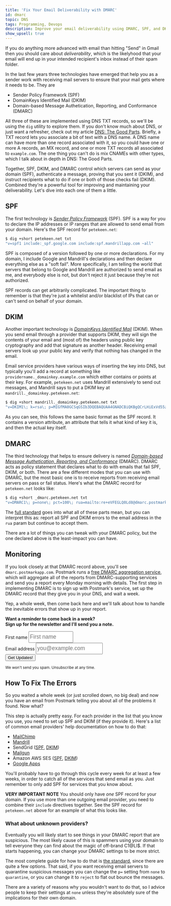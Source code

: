 ```yaml
---
title: 'Fix Your Email Deliverability with DMARC'
id: dmarc
topic: DNS
tags: Programming, Devops
description: Improve your email deliverability using DMARC, SPF, and DKIM.
show_upsell: true
---
```


If you do anything more advanced with email than hitting "Send" in Gmail then you should care about *deliverability*, which is the likelyhood that your email will end up in your intended recipient's inbox instead of their spam folder.

In the last few years three technologies have emerged that help you as a sender work with receiving mail servers to ensure that your mail gets where it needs to be. They are

* Sender Policy Framework (SPF)
* DomainKeys Identified Mail (DKIM)
* Domain-based Message Authetication, Reporting, and Conformance (DMARC)

All three of these are implemented using DNS TXT records, so we'll be using the `dig` utility to explore them. If you don't know much about DNS, or just want a refresher, check out my article [DNS: The Good Parts](/dns-the-good-parts). Briefly, a TXT record lets you associate a bit of text with a DNS name. A DNS name can have more than one record associated with it, so you could have one or more A records, an MX record, and one or more TXT records all associated to `example.com`. The one thing you can't do is mix CNAMEs with other types, which I talk about in depth in DNS: The Good Parts.

Together, SPF, DKIM, and DMARC control which servers can send as your domain (SPF), authenticate a message, proving that you sent it (DKIM), and instruct recipients what to do if one or both of those checks fail (DKIM). Combined they're a powerful tool for improving and maintaining your deliverability. Let's dive into each one of them a little.

## SPF

The first technology is [*Sender Policy Framework*](http://www.openspf.org) (SPF). SPF is a way for you to declare the IP addresses or IP ranges that are allowed to send email from your domain. Here's the SPF record for `petekeen.net`:

```bash
$ dig +short petekeen.net txt
"v=spf1 include:_spf.google.com include:spf.mandrillapp.com ~all"
```

SPF is composed of a version followed by one or more declarations. For my domain, I include Google and Mandrill's declarations and then declare everything else as a "soft fail". More specifically, I am telling the world that servers that belong to Google and Mandrill are authorized to send email as me, and everybody else is not, but don't reject it just because they're not authorized.

SPF records can get arbitrarily complicated. The important thing to remember is that they're just a whitelist and/or blacklist of IPs that can or can't send on behalf of your domain.

## DKIM

Another important technology is [*DomainKeys Identified Mail*](http://www.dkim.org) (DKIM). When you send email through a provider that supports DKIM, they will sign the contents of your email and (most of) the headers  using public key cryptography and add that signature as another header. Receiving email servers look up your public key and verify that nothing has changed in the email.

Email service providers have various ways of inserting the key into DNS, but typically you'll add a record at something like `providername._domainkey.example.com` which either contains or points at their key. For example, `petekeen.net` uses Mandrill extensively to send out messages, and Mandrill says to put a DKIM key at `mandrill._domainkey.petekeen.net`:

```bash
$ dig +short mandrill._domainkey.petekeen.net txt
"v=DKIM1\; k=rsa\; p=MIGfMA0GCSqGSIb3DQEBAQUAA4GNADCBiQKBgQCrLHiExVd55zd/IQ/J/mRwSRMAocV/hMB3jXwaHH36d9NaVynQFYV8NaWi69c1veUtRzGt7yAioXqLj7Z4TeEUoOLgrKsn8YnckGs9i3B3tVFB+Ch/4mPhXWiNfNdynHWBcPcbJ8kjEQ2U8y78dHZj1YeRXXVvWob2OaKynO8/lQIDAQAB\;"
```

As you can see, this follows the same basic format as the SPF record. It contains a version attribute, an attribute that tells it what kind of key it is, and then the actual key itself.

## DMARC

The third technology that helps to ensure delivery is named [*Domain-based Message Authetication, Reporting, and Conformance*](http://www.dmarc.org) (DMARC). DMARC acts as policy statement that declares what to do with emails that fail SPF, DKIM, or both. There are a few different modes that you can use with DMARC, but the most basic one is to receive reports from receiving email servers on pass or fail status. Here's what the DMARC record for `petekeen.net` looks like:

```bash
$ dig +short _dmarc.petekeen.net txt
"v=DMARC1\; p=none\; pct=100\; rua=mailto:re+eVFEGLQ0Ld8@dmarc.postmarkapp.com\; sp=none\; aspf=r\;"
```

The [full standard](https://datatracker.ietf.org/doc/draft-kucherawy-dmarc-base/?include_text=1) goes into what all of these parts mean, but you can interpret this as: report all SPF and DKIM errors to the email address in the `rua` param but continue to accept them.

There are a lot of things you can tweak with your DMARC policy, but the one declared above is the least-impact you can have.

## Monitoring

If you look closely at that DMARC record above, you'll see `dmarc.postmarkapp.com`. Postmark runs a [free DMARC aggregation service](https://dmarc.postmarkapp.com), which will aggregate all of the reports from DMARC-supporting services and send you a report every Monday morning with details. The first step in implementing DMARC is to sign up with Postmark's service, set up the DMARC record that they give you in your DNS, and wait a week.

Yep, a whole week, then come back here and we'll talk about how to handle the inevitable errors that show up in your report.

<div class="well center sans">
<p><strong>Want a reminder to come back in a week?<br> Sign up for the newsletter and I'll send you a note.</strong></p>
  <form action="/subscribe" role="form" method="POST" class="form form-inline" style="margin-top: 0.5em;">
    <div class="form-group">
      <label class="sr-only" for="name">First name</label>
      <input type="text" class="form-control sans" style="font-size: 17.5px; height: 36px; width: 8em; line-height: 22px;" name="name" placeholder="First name"></input>
    </div>
    <div class="form-group">
      <label class="sr-only" for="email">Email address</label>
      <input type="email" class="form-control sans" style="font-size: 17.5px; height: 36px; width: 12em; line-height: 22px;" name="email" placeholder="you@example.com"></input>
    </div>
    <input type="hidden" name="topic" value="dmarc"></input>
    <input type="hidden" name="next" value="/newsletter-dmarc"></input>
    <input class="btn btn-warning btn-large" type="submit" value="Get Updates!" />
  </form>
  <small>We won't send you spam. Unsubscribe at any time.</small>
</div>

<h2 id="howto">How To Fix The Errors</h2>

So you waited a whole week (or just scrolled down, no big deal) and now you have an email from Postmark telling you about all of the problems it found. Now what?

This step is actually pretty easy. For each provider in the list that you know you use, you need to set up SPF and DKIM (if they provide it). Here's a list of common email providers' help documentation on how to do that:

* [MailChimp](http://kb.mailchimp.com/article/authentication-for-mailchimp)
* [Mandrill](http://help.mandrill.com/entries/22030056-how-do-i-add-dns-records-for-my-sending-domains)
* SendGrid ([SPF](https://support.sendgrid.com/hc/en-us/articles/202517236-SPF-Records-Explained), [DKIM](https://sendgrid.com/docs/User_Guide/whitelabel_wizard.html))
* [Mailgun](http://documentation.mailgun.com/quickstart-sending.html#verify-your-domain)
* Amazon AWS SES ([SPF](http://docs.aws.amazon.com/ses/latest/DeveloperGuide/spf.html), [DKIM](http://docs.aws.amazon.com/ses/latest/DeveloperGuide/easy-dkim.html))
* [Google Apps](https://support.google.com/a/answer/178723?hl=en)

You'll probably have to go through this cycle every week for at least a few weeks, in order to catch all of the services that send email as you. Just remember to only add SPF for services that you know about.

**VERY IMPORTANT NOTE** You should only have *one* SPF record for your domain. If you use more than one outgoing email provider, you need to combine their `include` directives together. See the SPF record for `petekeen.net` above for an example of what this looks like.

### What about unknown providers?

Eventually you will likely start to see things in your DMARC report that are suspicious. The most likely cause of this is spammers using your domain to tell everyone they can find about the magic of off-brand C1@LI$. If that starts happening, you can change your DMARC settings to be more strict.

The most complete guide for how to do that is [the standard](https://datatracker.ietf.org/doc/draft-kucherawy-dmarc-base/), since there are quite a few options. That said, if you want receiving email servers to quarantine suspicious messages you can change the `p=` setting from `none` to `quarantine`, or you can change it to `reject` to flat out bounce the messages.

There are a variety of reasons why you wouldn't want to do that, so I advice people to keep their settings at `none` unless they're absolutely sure of the implications for their own domain.
